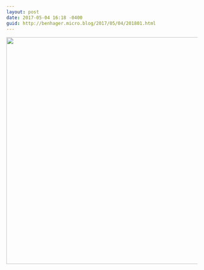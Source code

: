 ```yaml
---
layout: post
date: 2017-05-04 16:18 -0400
guid: http://benhager.micro.blog/2017/05/04/201801.html
---
```



<img src="http://hager.blog/uploads/2017/6c3cfea11d.jpg" width="600" height="597" />
